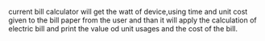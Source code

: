 current bill calculator will get the watt of device,using time and unit cost given to the bill paper from the user and than it will apply the calculation of electric bill and print the value od unit usages and the cost of the bill.
